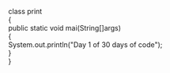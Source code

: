 class print<br>
{<br>
public static void mai(String[]args)<br>
{<br>
System.out.println("Day 1 of 30 days of code");<br>
}<br>
}<br>
